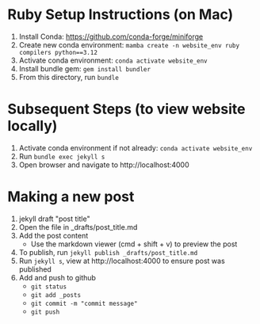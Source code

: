 # Ruby Setup Instructions (on Mac)

1. Install Conda: https://github.com/conda-forge/miniforge
2. Create new conda environment: `mamba create -n website_env ruby compilers python==3.12`
3. Activate conda environment: `conda activate website_env`
4. Install bundle gem: `gem install bundler`
5. From this directory, run `bundle`

# Subsequent Steps (to view website locally)

1. Activate conda environment if not already: `conda activate website_env`
2. Run `bundle exec jekyll s`
3. Open browser and navigate to http://localhost:4000


# Making a new post

1. jekyll draft "post title"
2. Open the file in _drafts/post_title.md
3. Add the post content
    - Use the markdown viewer (cmd + shift + v) to preview the post
4. To publish, run `jekyll publish _drafts/post_title.md`
5. Run `jekyll s`, view at http://localhost:4000 to ensure post was published
6. Add and push to github
    - `git status`
    - `git add _posts`
    - `git commit -m "commit message"`
    - `git push`
